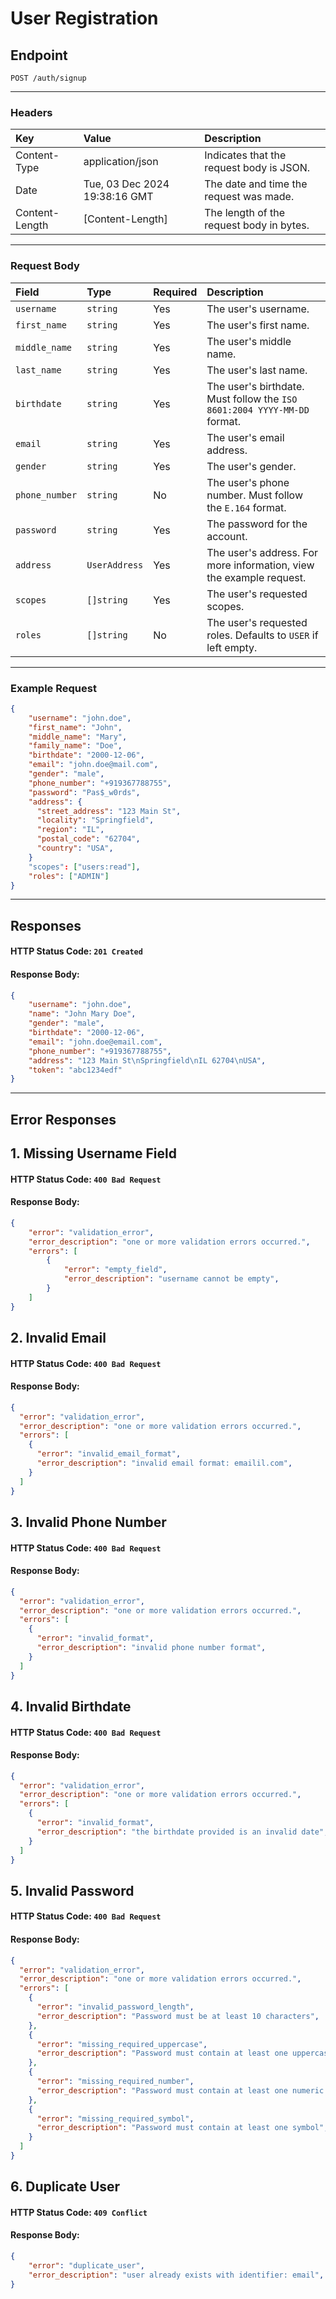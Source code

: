 # User Registration
## Endpoint
```
POST /auth/signup
```
---
### Headers
| Key             | Value                         | Description                              |
| :-------------- | :---------------------------- | :----------------------------------------|
| Content-Type    | application/json              | Indicates that the request body is JSON. |
| Date            | Tue, 03 Dec 2024 19:38:16 GMT | The date and time the request was made.  |
| Content-Length  | [Content-Length]              | The length of the request body in bytes. |

---

### Request Body
| Field            | Type          | Required  | Description                                                              |
|:-----------------|:--------------|:----------|:-------------------------------------------------------------------------|
| `username`       | `string`      | Yes       | The user's username.                                                     |
| `first_name`     | `string`      | Yes       | The user's first name.                                                   |
| `middle_name`    | `string`      | Yes       | The user's middle name.                                                  |
| `last_name`      | `string`      | Yes       | The user's last name.                                                    |
| `birthdate`      | `string`      | Yes       | The user's birthdate. Must follow the `ISO 8601:2004 YYYY-MM-DD` format. |
| `email`          | `string`      | Yes       | The user's email address.                                                |
| `gender`         | `string`      | Yes       | The user's gender.                                                       |
| `phone_number`   | `string`      | No        | The user's phone number. Must follow the `E.164` format.                 |
| `password`       | `string`      | Yes       | The password for the account.                                            |
| `address`        | `UserAddress` | Yes       | The user's address. For more information, view the example request.      |
| `scopes`         | `[]string`    | Yes       | The user's requested scopes.                                             |
| `roles`          | `[]string`    | No        | The user's requested roles. Defaults to `USER` if left empty.            |

---

### Example Request
```json
{
    "username": "john.doe",
    "first_name": "John",
    "middle_name": "Mary",
    "family_name": "Doe",
    "birthdate": "2000-12-06",
    "email": "john.doe@mail.com",
    "gender": "male",
    "phone_number": "+919367788755",
    "password": "Pas$_w0rds",
    "address": {
      "street_address": "123 Main St",
      "locality": "Springfield",
      "region": "IL",
      "postal_code": "62704",
      "country": "USA",
    }
    "scopes": ["users:read"],
    "roles": ["ADMIN"]
}

```
---
## Responses
#### HTTP Status Code: `201 Created`
#### Response Body:
```json
{
    "username": "john.doe",
    "name": "John Mary Doe",
    "gender": "male",
    "birthdate": "2000-12-06",
    "email": "john.doe@email.com",
    "phone_number": "+919367788755",
    "address": "123 Main St\nSpringfield\nIL 62704\nUSA",
    "token": "abc1234edf"
}
```

---

## Error Responses
## 1. Missing Username Field
#### HTTP Status Code: `400 Bad Request`
#### Response Body:
```json
{
    "error": "validation_error",
    "error_description": "one or more validation errors occurred.",
    "errors": [
        {
            "error": "empty_field",
            "error_description": "username cannot be empty",
        }
    ]
}
```

## 2. Invalid Email
#### HTTP Status Code: `400 Bad Request`
#### Response Body:
```json
{
  "error": "validation_error",
  "error_description": "one or more validation errors occurred.",
  "errors": [
    {
      "error": "invalid_email_format",
      "error_description": "invalid email format: emailil.com",
    }
  ]
}
```

## 3. Invalid Phone Number
#### HTTP Status Code: `400 Bad Request`
#### Response Body:
```json
{
  "error": "validation_error",
  "error_description": "one or more validation errors occurred.",
  "errors": [
    {
      "error": "invalid_format",
      "error_description": "invalid phone number format",
    }
  ]
}
```

## 4. Invalid Birthdate
#### HTTP Status Code: `400 Bad Request`
#### Response Body:
```json
{
  "error": "validation_error",
  "error_description": "one or more validation errors occurred.",
  "errors": [
    {
      "error": "invalid_format",
      "error_description": "the birthdate provided is an invalid date",
    }
  ]
}
```


## 5. Invalid Password
#### HTTP Status Code: `400 Bad Request`
#### Response Body:
```json
{
  "error": "validation_error",
  "error_description": "one or more validation errors occurred.",
  "errors": [
    {
      "error": "invalid_password_length",
      "error_description": "Password must be at least 10 characters",
    },
    {
      "error": "missing_required_uppercase",
      "error_description": "Password must contain at least one uppercase letter",
    },
    {
      "error": "missing_required_number",
      "error_description": "Password must contain at least one numeric digit",
    },
    {
      "error": "missing_required_symbol",
      "error_description": "Password must contain at least one symbol",
    }
  ]
}
```

## 6. Duplicate User
#### HTTP Status Code: `409 Conflict`
#### Response Body:
```json
{
    "error": "duplicate_user",
    "error_description": "user already exists with identifier: email",
}
```





